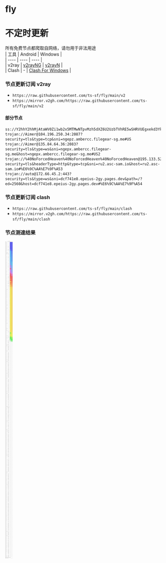 # fly
# 不定时更新
所有免费节点都爬取自网络，请勿用于非法用途  
|  工具  | Android  | Windows  |  
|  ----  | ----   | ----  |  
| v2ray  | [v2rayNG](https://github.com/2dust/v2rayNG/releases) | [v2rayN](https://github.com/2dust/v2rayN/releases) |  
| Clash  | - | [Clash For Windows](https://github.com/2dust/clashN/releases) | 
  
### 节点更新订阅  v2ray
- `https://raw.githubusercontent.com/ts-sf/fly/main/v2`  
- `https://mirror.v2gh.com/https://raw.githubusercontent.com/ts-sf/fly/main/v2`  

#### 部分节点  
``` 
ss://Y2hhY2hhMjAtaWV0Zi1wb2x5MTMwNTpvMzh5dXZ6U2UzbTVhRE5wSHRVUEgxekd3YkdFWFhNRHNHd1ZhdWIyU1lFbUhVYTJXR1pVamllelgzVnZ2YTlDQ3pwanhZdHVKTGdLc1Nuc3lLQmY5Y2lQVmJhM3k0bzM=@91.230.27.95:54075#%E6%9C%AA%E7%9F%A52%2018.6KB%2Fs
trojan://Aimer@104.196.250.34:2087?security=tls&type=tcp&sni=ngepz.ambercc.filegear-sg.me#US
trojan://Aimer@135.84.64.36:2083?security=tls&type=ws&sni=ngepx.ambercc.filegear-sg.me&host=ngepx.ambercc.filegear-sg.me#US2
trojan://%40NoForcedHeaven%40NoForcedHeaven%40NoForcedHeaven@195.133.52.153:8443?security=tls&headerType=http&type=tcp&sni=ru2.asc-sam.io&host=ru2.asc-sam.io#%E6%9C%AA%E7%9F%A53
trojan://auto@172.66.45.2:443?security=tls&type=ws&sni=dcf741e8.epeius-2gy.pages.dev&path=/?ed=2560&host=dcf741e8.epeius-2gy.pages.dev#%E6%9C%AA%E7%9F%A54
```
### 节点更新订阅  clash
- `https://raw.githubusercontent.com/ts-sf/fly/main/clash`  
- `https://mirror.v2gh.com/https://raw.githubusercontent.com/ts-sf/fly/main/clash`  

### 节点测速结果
![image](traffic.png)
